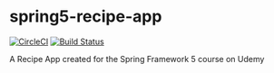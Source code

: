 # spring5-recipe-app
[![CircleCI](https://circleci.com/gh/dagansandler/spring5-recipe-app.svg?style=shield)](https://circleci.com/gh/dagansandler/spring5-recipe-app)
[![Build Status](https://travis-ci.org/dagansandler/spring5-recipe-app.svg?branch=master)](https://travis-ci.org/dagansandler/spring5-recipe-app)

A Recipe App created for the Spring Framework 5 course on Udemy
